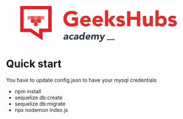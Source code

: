 <p align="center">
    <img src="https://github.com/GeeksHubsAcademy/2020-geekshubs-media/blob/master/image/logo.png" >	
</p>

# Quick start
You have to update config.json to have your mysql credentials
- npm install
- sequelize db:create
- sequelize db:migrate
- npx nodemon index.js

